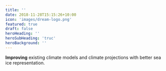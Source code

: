 ```yaml
---
title: ''
date: 2018-11-28T15:15:26+10:00
icon: 'images/dream-logo.png'
featured: true
draft: false
heroHeading: ''
heroSubHeading: 'truc'
heroBackground: ''
---
```

__Improving__ existing climate models and climate projections with better sea ice representation.
